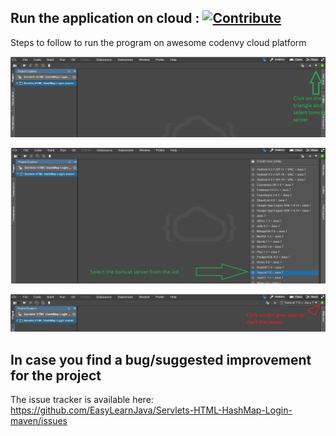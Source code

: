 ## Run the application on cloud : [![Contribute](http://beta.codenvy.com/factory/resources/codenvy-contribute.svg)](https://codenvy.com/f?id=m1dhvl3qfgi6atzj)

Steps to follow to run the program on awesome codenvy cloud platform

![alt tag](https://github.com/EasyLearnJava/Servlets-HTML-HashMap-Login-maven/blob/master/codenvy_clicktriangle.png)

![alt tag](https://github.com/EasyLearnJava/Servlets-HTML-HashMap-Login-maven/blob/master/Codenvy_server_selection.png)

![alt tag](https://github.com/EasyLearnJava/Servlets-HTML-HashMap-Login-maven/blob/master/Codenvy_startserver.png)

## In case you find a bug/suggested improvement for the project
The issue tracker is available here: https://github.com/EasyLearnJava/Servlets-HTML-HashMap-Login-maven/issues
